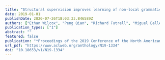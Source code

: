 ```yaml
---
title: "Structural supervision improves learning of non-local grammatical dependencies"
date: 2019-01-01
publishDate: 2020-07-26T18:03:33.846589Z
authors: ["Ethan Wilcox", "Peng Qian", "Richard Futrell", "Miguel Ballesteros", "Roger P. Levy"]
publication_types: ["1"]
abstract: ""
featured: false
publication: "*Proceedings of the 2019 Conference of the North American Chapter of the Association for Computational Linguistics: Human Language Technologies, Volume 1 (Long and Short Papers)*"
url_pdf: "https://www.aclweb.org/anthology/N19-1334"
doi: "10.18653/v1/N19-1334"
---
```


